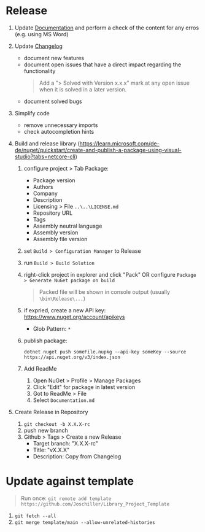 # Release

1. Update [Documentation](./Documentation.md) and perform a check of the content for any erros (e.g. using MS Word)
2. Update [Changelog](./Changelog.md)
   - document new features
   - document open issues that have a direct impact regarding the functionality
     > Add a "> Solved with Version x.x.x" mark at any open issue when it is solved in a later version.
   - document solved bugs
3. Simplify code
   - remove unnecessary imports
   - check autocompletion hints
4. Build and release library (https://learn.microsoft.com/de-de/nuget/quickstart/create-and-publish-a-package-using-visual-studio?tabs=netcore-cli)

   1. configure project > Tab Package:
      - Package version
      - Authors
      - Company
      - Description
      - Licensing > File `..\..\LICENSE.md`
      - Repository URL
      - Tags
      - Assembly neutral language
      - Assembly version
      - Assembly file version
   2. set `Build > Configuration Manager` to Release
   3. run `Build > Build Solution`
   4. right-click project in explorer and click "Pack" OR configure `Package > Generate NuGet package on build`
      > Packed file will be shown in console output (usually `\bin\Release\...`)
   5. if expried, create a new API key: https://www.nuget.org/account/apikeys
      - Glob Pattern: `*`
   6. publish package:

      `dotnet nuget push someFile.nupkg --api-key someKey --source https://api.nuget.org/v3/index.json`

   7. Add ReadMe
      1. Open NuGet > Profile > Manage Packages
      2. Click "Edit" for package in latest version
      3. Got to ReadMe > File
      4. Select `Documentation.md`

5. Create Release in Repository
   1. `git checkout -b X.X.X-rc`
   2. push new branch
   3. Github > Tags > Create a new Release
      - Target branch: "X.X.X-rc"
      - Title: "vX.X.X"
      - Description: Copy from Changelog

# Update against template

> Run once: `git remote add template https://github.com/Joschiller/Library_Project_Template`

1. `git fetch --all`
2. `git merge template/main --allow-unrelated-histories`
